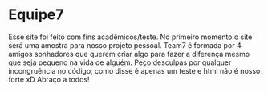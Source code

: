 # Equipe7
Esse site foi feito com fins acadêmicos/teste. No primeiro momento o site será uma amostra para nosso projeto pessoal.
Team7 é formada por 4 amigos sonhadores que querem criar algo para fazer a diferença mesmo que seja pequeno na vida de alguém.
Peço desculpas por qualquer incongruência no código, como disse é apenas um teste e html não é nosso forte xD
Abraço a todos!
